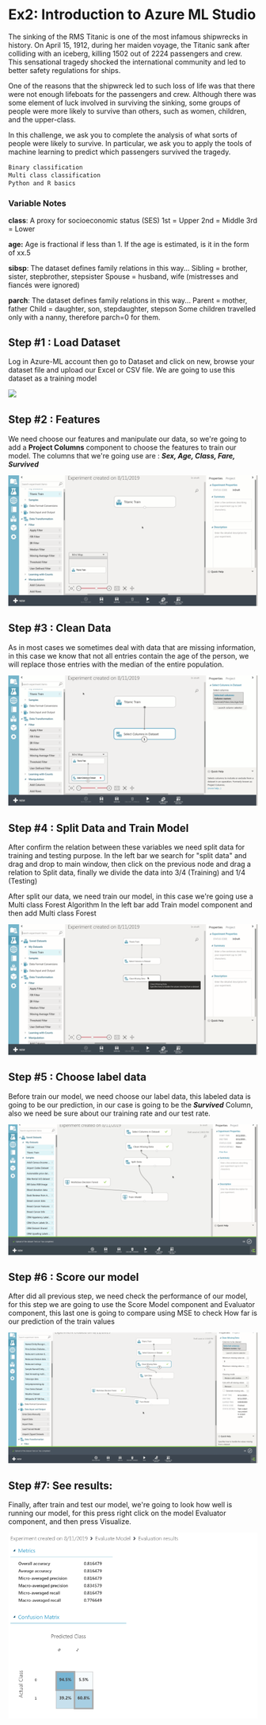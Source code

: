 # Ex2: Introduction to Azure ML Studio

The sinking of the RMS Titanic is one of the most infamous shipwrecks in history.  On April 15, 1912, during her maiden voyage, the Titanic sank after colliding with an iceberg, killing 1502 out of 2224 passengers and crew. This sensational tragedy shocked the international community and led to better safety regulations for ships.

One of the reasons that the shipwreck led to such loss of life was that there were not enough lifeboats for the passengers and crew. Although there was some element of luck involved in surviving the sinking, some groups of people were more likely to survive than others, such as women, children, and the upper-class.

In this challenge, we ask you to complete the analysis of what sorts of people were likely to survive. In particular, we ask you to apply the tools of machine learning to predict which passengers survived the tragedy.

    Binary classification
    Multi class classification
    Python and R basics
    
### Variable Notes

**class**: A proxy for socioeconomic status (SES)
1st = Upper
2nd = Middle
3rd = Lower

**age:** Age is fractional if less than 1. If the age is estimated, is it in the form of xx.5

**sibsp**: The dataset defines family relations in this way...
Sibling = brother, sister, stepbrother, stepsister
Spouse = husband, wife (mistresses and fiancés were ignored)

**parch**: The dataset defines family relations in this way...
Parent = mother, father
Child = daughter, son, stepdaughter, stepson
Some children travelled only with a nanny, therefore parch=0 for them.


## Step #1 : Load Dataset
Log in Azure-ML account then go to Dataset and click on new, browse your dataset file and upload our Excel or CSV file. We are going to use this dataset as a training model

![](https://raw.githubusercontent.com/lcarcamo1526/ML-Exercises/master/Ex2/Img/1.gif)

## Step #2 : Features

We need choose our features and manipulate our data, so we're going to add a **Project Columns** component to choose the features to train our model. 
The columns that we're going use are : ***Sex, Age, Class, Fare, Survived***

![](https://raw.githubusercontent.com/lcarcamo1526/ML-Exercises/master/Ex2/Img/2.gif)

## Step #3 : Clean Data

As in most cases we sometimes deal with data that are missing information, in this case we know that not all entries contain the age of the person, we will replace those entries with the median of the entire population.

![](https://raw.githubusercontent.com/lcarcamo1526/ML-Exercises/master/Ex2/Img/3.gif)

## Step #4 : Split Data and Train Model

After confirm the relation between these variables we need split data for training and testing purpose. In the left bar we search for "split data" and drag and drop to main window, then click on the previous node and drag a relation to Split data, finally we divide the data into 3/4 (Training) and 1/4 (Testing)

After split our data, we need train our model, in this case we're going use a Multi class Forest Algorithm
In the left bar add Train model component and then add Multi class Forest

![](https://raw.githubusercontent.com/lcarcamo1526/ML-Exercises/master/Ex2/Img/4.gif)


## Step #5 : Choose label data

Before train our model, we need choose our label data, this labeled data is going to be our prediction, in our case is going to be the ***Survived*** Column, also we need be sure about our training rate and our test rate.


![](https://raw.githubusercontent.com/lcarcamo1526/ML-Exercises/master/Ex2/Img/5.gif)

## Step #6 : Score our model

After did all previous step, we need check the performance of our model, for this step we are going to use the Score Model component and Evaluator component, this last one is going to compare using MSE to check How far is our prediction of the train values 


![](https://raw.githubusercontent.com/lcarcamo1526/ML-Exercises/master/Ex2/Img/6.gif)

## Step #7: See results:

Finally, after train and test our model, we're going to look how well is running our model, for this press right click on the model Evaluator component, and then press Visualize.

![](https://raw.githubusercontent.com/lcarcamo1526/ML-Exercises/master/Ex2/Img/7.png)

